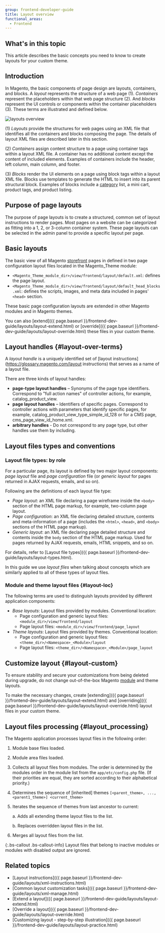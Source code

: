 ```yaml
---
group: frontend-developer-guide
title: Layout overview
functional_areas:
  - Frontend
---
```

## What's in this topic

This article describes the basic concepts you need to know to create layouts for your custom theme.

## Introduction

In Magento, the basic components of page design are layouts, containers, and blocks. A *layout* represents the structure of a web page (1). *Containers* represent the placeholders within that web page structure (2). And *blocks* represent the UI controls or components within the container placeholders (3). These terms are illustrated and defined below.

![layouts overview]

(1) *Layouts* provide the structures for web pages using an XML file that identifies all the containers and blocks composing the page. The details of layout XML files are described later in this section.

(2) *Containers* assign content structure to a page using container tags within a layout XML file. A container has no additional content except the content of included elements. Examples of containers include the header, left column, main column, and footer.

(3) *Blocks* render the UI elements on a page using block tags within a layout XML file. Blocks use templates to generate the HTML to insert into its parent structural block. Examples of blocks include a [category](https://glossary.magento.com/category) list, a mini cart, product tags, and product listing.

## Purpose of page layouts

The purpose of page layouts is to create a structured, common set of layout instructions to render pages. Most pages on a website can be categorized as fitting into a 1, 2, or 3-column container system. These page layouts can be selected in the admin panel to provide a specific layout per page.

## Basic layouts 

The basic view of all Magento [storefront](https://glossary.magento.com/storefront) pages in defined in two page configuration layout files located in the Magento_Theme module: 

* `<Magento_Theme_module_dir>/view/frontend/layout/default.xml`: defines the page layout. 
* `<Magento_Theme_module_dir>/view/frontend/layout/default_head_blocks.xml`: defines the scripts, images, and meta data included in pages' `<head>` section. 

These basic page configuration layouts are extended in other Magento modules and in Magento themes.

You can also [extend]({{ page.baseurl }}/frontend-dev-guide/layouts/layout-extend.html) or [override]({{ page.baseurl }}/frontend-dev-guide/layouts/layout-override.html) these files in your custom theme. 

## Layout handles {#layout-over-terms}

A *layout handle* is a uniquely identified set of [layout instructions](https://glossary.magento.com/layout instructions) that serves as a name of a layout file.

There are three kinds of layout handles:

- **page-type layout handles** – Synonyms of the page type identifiers. Correspond to "full action names" of controller actions, for example, catalog_product_view.
- **page layout handles** – Identifiers of specific pages. Correspond to controller actions with parameters that identify specific pages, for example, catalog_product_view_type_simple_id_128 or for a CMS page, cms_page_view_id_home.xml.
- **arbitrary handles** - Do not correspond to any page type, but other handles use them by including.

## Layout files types and conventions

### Layout file types: by role

For a particular page, its layout is defined by two major layout components: *page layout* file and *page configuration* file (or *generic layout* for pages returned in AJAX requests, emails, and so on).

Following are the definitions of each layout file type:

* *Page layout*: an XML file declaring a page wireframe inside the `<body>` section of the HTML page markup, for example, two-column page layout. 
* *Page configuration*: an XML file declaring detailed structure, contents and meta-information of a page (includes the `<html>`, `<head>`, and `<body>` sections of the HTML page markup).
* *Generic layout*: an XML file declaring page detailed structure and contents inside the `body` section of the HTML page markup. Used for pages returned by AJAX requests, emails, HTML snippets, and so on.

For details, refer to [Layout file types]({{ page.baseurl }}/frontend-dev-guide/layouts/layout-types.html).

In this guide we use *layout files* when talking about concepts which are similarly applied to all of these types of layout files.

### Module and theme layout files {#layout-loc}

The following terms are used to distinguish layouts provided by different application components:

* *Base layouts*: Layout files provided by modules. Conventional location: 
	* Page configuration and generic layout files: `<module_dir>/view/frontend/layout`
	* Page layout files: `<module_dir>/view/frontend/page_layout`
* *Theme layouts*: Layout files provided by themes. Conventional location:
	* Page configuration and generic layout files: `<theme_dir>/<Namespace>_<Module>/layout`
	* Page layout files: `<theme_dir>/<Namespace>_<Module>/page_layout`

## Customize layout {#layout-custom}

To ensure stability and secure your customizations from being deleted during upgrade, do not change out-of-the-box Magento [module](https://glossary.magento.com/module) and theme layouts.

To make the necessary changes, create [extending]({{ page.baseurl }}/frontend-dev-guide/layouts/layout-extend.html) and [overriding]({{ page.baseurl }}/frontend-dev-guide/layouts/layout-override.html) layout files in your custom theme. 

## Layout files processing {#layout_processing}

The Magento application processes layout files in the following order:

1. Module base files loaded.
2. Module area files loaded.
3. Collects all layout files from modules. The order is determined by the modules order in the module list from the `app/etc/config.php` file. (If their priorities are equal, they are sorted according to their alphabetical priority.)
4. Determines the sequence of [inherited] themes `[<parent_theme>, ..., <parent1_theme>] <current_theme>`
5. Iterates the sequence of themes from last ancestor to current:

   a. Adds all extending theme layout files to the list.

   b. Replaces overridden layout files in the list.

6. Merges all layout files from the list.

{:.bs-callout .bs-callout-info}
Layout files that belong to inactive modules or modules with disabled output are ignored.

## Related topics

* [Layout instructions]({{ page.baseurl }}/frontend-dev-guide/layouts/xml-instructions.html)
* [Common layout customization tasks]({{ page.baseurl }}/frontend-dev-guide/layouts/xml-manage.html)
* [Extend a layout]({{ page.baseurl }}/frontend-dev-guide/layouts/layout-extend.html)
* [Override a layout]({{ page.baseurl }}/frontend-dev-guide/layouts/layout-override.html)
* [Customizing layout - step-by-step illustration]({{ page.baseurl }}/frontend-dev-guide/layouts/layout-practice.html)


[layouts overview]: {{site.baseurl}}/common/images/layouts_block_containers_defn21.png
